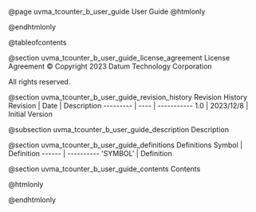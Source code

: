 @page uvma_tcounter_b_user_guide User Guide
@htmlonly
<div class="autonumbering">
@endhtmlonly


@tableofcontents


@section uvma_tcounter_b_user_guide_license_agreement License Agreement
© Copyright 2023 Datum Technology Corporation

All rights reserved.


@section uvma_tcounter_b_user_guide_revision_history Revision History
Revision  | Date | Description
--------- | ---- | -----------
1.0 | 2023/12/8 | Initial Version

@subsection uvma_tcounter_b_user_guide_description Description


@section uvma_tcounter_b_user_guide_definitions Definitions
Symbol | Definition
------ | ----------
 'SYMBOL' | Definition


@section uvma_tcounter_b_user_guide_contents Contents


@htmlonly
</div>
@endhtmlonly